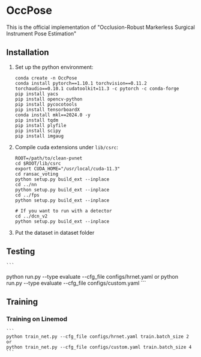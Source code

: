 # OccPose

This is the official implementation of "Occlusion-Robust Markerless Surgical Instrument Pose Estimation"

## Installation

1. Set up the python environment:
    ```
    conda create -n OccPose
    conda install pytorch==1.10.1 torchvision==0.11.2 torchaudio==0.10.1 cudatoolkit=11.3 -c pytorch -c conda-forge
    pip install yacs
    pip install opencv-python
    pip install pycocotools
    pip install tensorboardX
    conda install mkl==2024.0 -y
    pip install tqdm
    pip install plyfile
    pip install scipy
    pip install imgaug
    ```
2. Compile cuda extensions under `lib/csrc`:
    ```
    ROOT=/path/to/clean-pvnet
    cd $ROOT/lib/csrc
    export CUDA_HOME="/usr/local/cuda-11.3"
    cd ransac_voting
    python setup.py build_ext --inplace
    cd ../nn
    python setup.py build_ext --inplace
    cd ../fps
    python setup.py build_ext --inplace
    
    # If you want to run with a detector
    cd ../dcn_v2
    python setup.py build_ext --inplace
    ```
3. Put the dataset in dataset folder

## Testing

    ```
python run.py --type evaluate --cfg_file configs/hrnet.yaml or
python run.py --type evaluate --cfg_file configs/custom.yaml
    ```

## Training

### Training on Linemod

    ```
    python train_net.py --cfg_file configs/hrnet.yaml train.batch_size 2 or
    python train_net.py --cfg_file configs/custom.yaml train.batch_size 4
    ```